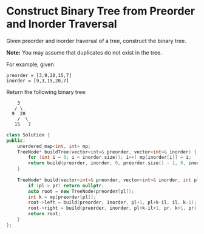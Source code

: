 # Construct Binary Tree from Preorder and Inorder Traversal

Given preorder and inorder traversal of a tree, construct the binary tree.

**Note:**
You may assume that duplicates do not exist in the tree.

For example, given

```
preorder = [3,9,20,15,7]
inorder = [9,3,15,20,7]
```

Return the following binary tree:

```
    3
   / \
  9  20
    /  \
   15   7
```

```c++
class Solution {
public:
    unordered_map<int, int> mp;
    TreeNode* buildTree(vector<int>& preorder, vector<int>& inorder) {
        for (int i = 0; i < inorder.size(); i++) mp[inorder[i]] = i;
        return build(preorder, inorder, 0, preorder.size() - 1, 0, inorder.size() -1);
    }
    
    TreeNode* build(vector<int>& preorder, vector<int>& inorder, int pl, int pr, int il, int lr) {
        if (pl > pr) return nullptr;
        auto root = new TreeNode(preorder[pl]);
        int k = mp[preorder[pl]];
        root->left = build(preorder, inorder, pl+1, pl+k-il, il, k-1);
        root->right = build(preorder, inorder, pl+k-il+1, pr, k+1, pr);
        return root;
    }
};
```

